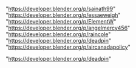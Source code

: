 "https://developer.blender.org/p/sainath99"
"https://developer.blender.org/p/essaeweigh"
"https://developer.blender.org/p/ElementW"
"https://developer.blender.org/p/angelmercy456"
"https://developer.blender.org/p/raincole"
"https://developer.blender.org/p/deadpin"
"https://developer.blender.org/p/aircanadapolicy"
 
"https://developer.blender.org/p/deadpin"
 
